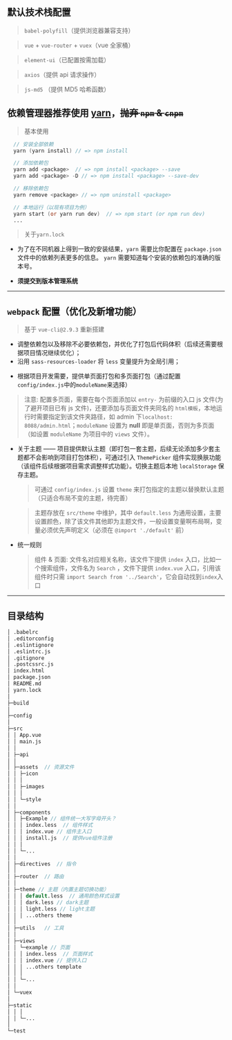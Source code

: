 ## 默认技术栈配置

> `babel-polyfill`（提供浏览器兼容支持）

> `vue` + `vue-router` + `vuex`（vue 全家桶）

> `element-ui`（已配置按需加载）

> `axios`（提供 api 请求操作）

> `js-md5` （提供 MD5 哈希函数）

## 依赖管理器推荐使用 [yarn](https://yarn.bootcss.com/docs/)，<del>抛弃 `npm` & `cnpm`</del>

> 基本使用

```v
  // 安装全部依赖
  yarn (yarn install) // => npm install

  // 添加依赖包
  yarn add <package>  // => npm install <package> --save
  yarn add <package> -D // => npm install <package> --save-dev

  // 移除依赖包
  yarn remove <package> // => npm uninstall <package>

  // 本地运行（以现有项目为例）
  yarn start (or yarn run dev)  // => npm start (or npm run dev)
  ...
```

> 关于`yarn.lock`

- 为了在不同机器上得到一致的安装结果，`yarn` 需要比你配置在 `package.json` 文件中的依赖列表更多的信息。 `yarn` 需要知道每个安装的依赖包的准确的版本号。

- **须提交到版本管理系统**

---

## `webpack` 配置（优化及新增功能）

> 基于 `vue-cli@2.9.3` 重新搭建

- 调整依赖包以及移除不必要依赖包，并优化了打包后代码体积（后续还需要根据项目情况继续优化）；
- 沿用 `sass-resources-loader` 将 `less` 变量提升为全局引用；

* 根据项目开发需要，提供单页面打包和多页面打包（通过配置`config/index.js`中的`moduleName`来选择）

> 注意: 配置多页面，需要在每个页面添加以 `entry-` 为前缀的入口 js 文件(为了避开项目已有 js 文件)，还要添加与页面文件夹同名的 `html模板`，本地运行时需要指定到该文件夹路径，如 admin 下`localhost: 8088/admin.html`；`moduleName` 设置为 **null** 即是单页面，否则为多页面（如设置 `moduleName` 为项目中的 `views` 文件）。

- 关于主题 —— 项目提供默认主题（即打包一套主题，后续无论添加多少套主题都不会影响到项目打包体积），可通过引入 `ThemePicker` 组件实现换肤功能（该组件后续根据项目需求调整样式功能）。切换主题后本地 `localStorage` 保存主题。

  > 可通过 `config/index.js` 设置 `theme` 来打包指定的主题以替换默认主题（只适合布局不变的主题，待完善）

  > 主题存放在 `src/theme` 中维护，其中 `default.less` 为通用设置，主要设置颜色，除了该文件其他即为主题文件，一般设置变量啊布局啊，变量必须优先声明定义（必须在 `@import './default'` 前）

- 统一规则

  > 组件 & 页面: 文件名对应相关名称，该文件下提供 `index` 入口，比如一个搜索组件，文件名为 `Search` ，文件下提供 `index.vue` 入口，引用该组件时只需 `import Search from '../Search'`，它会自动找到`index`入口

---

## 目录结构

```v
│ .babelrc
│ .editorconfig
│ .eslintignore
│ .eslintrc.js
│ .gitignore
│ .postcssrc.js
│ index.html
│ package.json
│ README.md
│ yarn.lock
│  
├─build
│  
├─config
│  
├─src
│ │ App.vue
│ │ main.js
│ │  
│ ├─api
│ │  
│ ├─assets  // 资源文件
│ │ ├─icon
│ │ │  
│ │ ├─images
│ │ │  
│ │ └─style
│ │  
│ ├─components  
│ │ ├─Example // 组件统一大写字母开头？
│ │ │ index.less  // 组件样式
│ │ │ index.vue // 组件主入口
│ │ │ install.js  // 提供vue组件注册
│ │ │  
│ │ └─...
│ │  
│ ├─directives  // 指令
│ │  
│ ├─router  // 路由
│ │  
│ ├─theme // 主题（内置主题切换功能）
│ │ │ default.less  // 通用颜色样式设置
│ │ │ dark.less // dark主题
│ │ │ light.less // light主题
│ │ │ ...others theme
│ │
│ ├─utils   // 工具
│ │  
│ ├─views
│ │ └─example // 页面
│ │ │ index.less  // 页面样式
│ │ │ index.vue // 提供入口
│ │ │ ...others template
│ │ │  
│ │ └─...
│ │  
│ └─vuex
│  
├─static
│ │ │  
│ │ └─...
│  
└─test
```
